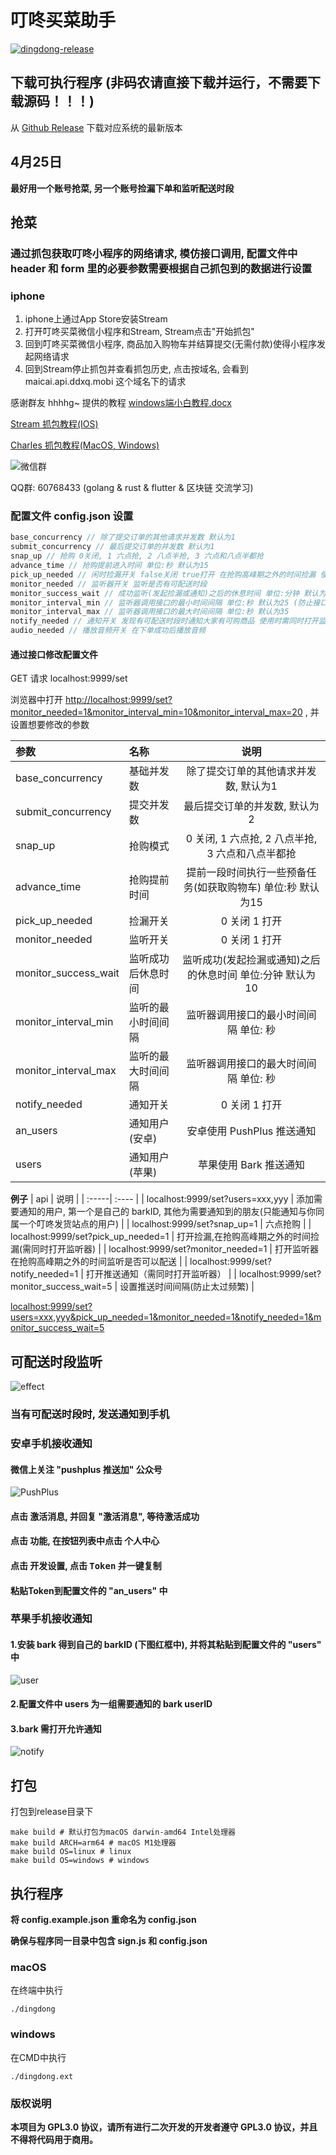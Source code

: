 # 叮咚买菜助手

[![dingdong-release](https://github.com/gelove/dingdong/actions/workflows/go.yml/badge.svg)](https://github.com/gelove/dingdong/actions/workflows/go.yml)

## 下载可执行程序 (非码农请直接下载并运行，不需要下载源码！！！)

从 [Github Release](https://github.com/gelove/dingdong/releases) 下载对应系统的最新版本

## 4月25日

**最好用一个账号抢菜, 另一个账号捡漏下单和监听配送时段**

## 抢菜

### 通过抓包获取叮咚小程序的网络请求, 模仿接口调用, 配置文件中 header 和 form 里的必要参数需要根据自己抓包到的数据进行设置

### iphone

1. iphone上通过App Store安装Stream
2. 打开叮咚买菜微信小程序和Stream, Stream点击"开始抓包"
3. 回到叮咚买菜微信小程序, 商品加入购物车并结算提交(无需付款)使得小程序发起网络请求
4. 回到Stream停止抓包并查看抓包历史, 点击按域名, 会看到 maicai.api.ddxq.mobi 这个域名下的请求

感谢群友 hhhhg~ 提供的教程 <a href="/assets/windows端小白教程.docx" target="_blank">windows端小白教程.docx</a>

[Stream 抓包教程(IOS)](https://www.jianshu.com/p/8a0fe2500f24)

[Charles 抓包教程(MacOS, Windows)](https://www.jianshu.com/p/ff85b3dac157)

![微信群](https://github.com/gelove/dingdong/blob/main/assets/wechat.jpeg)

QQ群: 60768433 (golang & rust & flutter & 区块链 交流学习)

### 配置文件 config.json 设置

```js
base_concurrency // 除了提交订单的其他请求并发数 默认为1
submit_concurrency // 最后提交订单的并发数 默认为1
snap_up // 抢购 0关闭, 1 六点抢, 2 八点半抢, 3 六点和八点半都抢
advance_time // 抢购提前进入时间 单位:秒 默认为15
pick_up_needed // 闲时捡漏开关 false关闭 true打开 在抢购高峰期之外的时间捡漏 使用时需同时打开监听器
monitor_needed // 监听器开关 监听是否有可配送时段
monitor_success_wait // 成功监听(发起捡漏或通知)之后的休息时间 单位:分钟 默认为10
monitor_interval_min // 监听器调用接口的最小时间间隔 单位:秒 默认为25 (防止接口调用过于频繁, 被叮咚风控)
monitor_interval_max // 监听器调用接口的最大时间间隔 单位:秒 默认为35
notify_needed // 通知开关 发现有可配送时段时通知大家有可购商品 使用时需同时打开监听器
audio_needed // 播放音频开关 在下单成功后播放音频
```

#### 通过接口修改配置文件

GET 请求 localhost:9999/set

浏览器中打开 <http://localhost:9999/set?monitor_needed=1&monitor_interval_min=10&monitor_interval_max=20> , 并设置想要修改的参数

| 参数                   | 名称        |                说明                 |
|:---------------------|:----------|:---------------------------------:|
| base_concurrency     | 基础并发数     |       除了提交订单的其他请求并发数, 默认为1        |
| submit_concurrency   | 提交并发数     |         最后提交订单的并发数, 默认为2          |
| snap_up              | 抢购模式      |  0 关闭, 1 六点抢, 2 八点半抢, 3 六点和八点半都抢  |
| advance_time         | 抢购提前时间    | 提前一段时间执行一些预备任务(如获取购物车) 单位:秒 默认为15 |
| pick_up_needed       | 捡漏开关      |             0 关闭 1 打开             |
| monitor_needed       | 监听开关      |             0 关闭 1 打开             |
| monitor_success_wait | 监听成功后休息时间 | 监听成功(发起捡漏或通知)之后的休息时间 单位:分钟 默认为10  |
| monitor_interval_min | 监听的最小时间间隔 |       监听器调用接口的最小时间间隔 单位: 秒        |
| monitor_interval_max | 监听的最大时间间隔 |       监听器调用接口的最大时间间隔 单位: 秒        |
| notify_needed        | 通知开关      |             0 关闭 1 打开             |
| an_users             | 通知用户(安卓)  |        安卓使用 PushPlus 推送通知         |
| users                | 通知用户(苹果)  |          苹果使用 Bark 推送通知           |

**例子**
| api | 说明 |
| :-----| :---- |
| localhost:9999/set?users=xxx,yyy | 添加需要通知的用户, 第一个是自己的 barkID, 其他为需要通知到的朋友(只能通知与你同属一个叮咚发货站点的用户) |
| localhost:9999/set?snap_up=1 | 六点抢购 |
| localhost:9999/set?pick_up_needed=1 | 打开捡漏,在抢购高峰期之外的时间捡漏(需同时打开监听器) |
| localhost:9999/set?monitor_needed=1 | 打开监听器 在抢购高峰期之外的时间监听是否可以配送 |
| localhost:9999/set?notify_needed=1 | 打开推送通知（需同时打开监听器） |
| localhost:9999/set?monitor_success_wait=5 | 设置推送时间间隔(防止太过频繁) |

<localhost:9999/set?users=xxx,yyy&pick_up_needed=1&monitor_needed=1&notify_needed=1&monitor_success_wait=5>

## 可配送时段监听

![effect](https://github.com/gelove/dingdong/blob/main/assets/effect.jpeg)

### 当有可配送时段时, 发送通知到手机

### 安卓手机接收通知

#### 微信上关注 "pushplus 推送加" 公众号

![PushPlus](https://github.com/gelove/dingdong/blob/main/assets/PushPlus.jpeg)

#### 点击 <kbd>激活消息</kbd>, 并回复 "激活消息", 等待激活成功

#### 点击 <kbd>功能</kbd>, 在按钮列表中点击 <kbd>个人中心</kbd>

#### 点击 <kbd>开发设置</kbd>, 点击 <kbd>Token</kbd> 并一键复制

#### 粘贴Token到配置文件的 "an_users" 中

### 苹果手机接收通知

#### 1.安装 bark 得到自己的 barkID (下图红框中), 并将其粘贴到配置文件的 "users" 中

![user](https://github.com/gelove/dingdong/blob/main/assets/user.jpeg)

#### 2.配置文件中 users 为一组需要通知的 bark userID

#### 3.bark 需打开允许通知

![notify](https://github.com/gelove/dingdong/blob/main/assets/notify.jpeg)

## 打包

打包到release目录下

```shell
make build # 默认打包为macOS darwin-amd64 Intel处理器
make build ARCH=arm64 # macOS M1处理器
make build OS=linux # linux
make build OS=windows # windows
```

## 执行程序

**将 config.example.json 重命名为 config.json**

**确保与程序同一目录中包含 sign.js 和 config.json**

### macOS

在终端中执行

```ssh
./dingdong
```

### windows

在CMD中执行

```ssh
./dingdong.ext
```

### 版权说明

**本项目为 GPL3.0 协议，请所有进行二次开发的开发者遵守 GPL3.0 协议，并且不得将代码用于商用。**
